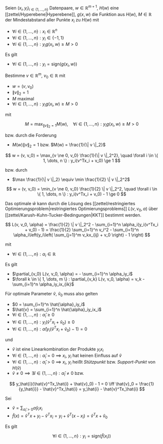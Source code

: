 Seien $(x_i, y_i)_{i \in \{ 1, \dots, n \}}$ Datenpaare, $w \in \mathbb{R}^{m+1}$, $H(w)$ eine [[zettel/Hyperebene|Hyperebene]], $g(x, w)$ die Funktion aus $H(w)$, $M \in \mathbb{R}$ der Mindestabstand aller Punkte $x_i$ zu $H(w)$ mit
- $\forall i \in \{ 1, \dots, n \} : x_i \in \mathbb{R}^n$
- $\forall i \in \{ 1, \dots, n \} : y_i \in \{ -1, 1 \}$
- $\forall i \in \{ 1, \dots, n \} : y_ig(x_i, w) \ge M \gt 0$

Es gilt
- $\forall i \in \{ 1, \dots, n \} : y_i = \text{sign}(g(x_i, w))$

Bestimme $v \in \mathbb{R}^m$, $v_0 \in \mathbb{R}$ mit
- $w = (v, v_0)$
- $\| v \|_2 = 1$
- $M$ maximal
- $\forall i \in \{ 1, \dots, n \} : y_ig(x_i, w) \ge M \gt 0$

mit

$$
	M = \max_{\| v \|_2 = 1} M(w), \quad \forall i \in \{ 1, \dots, n \} : y_ig(x_i, w) \ge M \gt 0
$$

bzw. durch die Forderung
- $M(w) \| v \|_2 = 1$ bzw. $M(w) = \frac{1}{\| v \|_2}$

$$
	w = (v, v_0) = \max_{v \ne 0, v_0} \frac{1}{\| v \|_2^2}, \quad \forall i \in \{ 1, \dots, n \} : y_i(v^Tx_i + v_0) \ge 1
$$

bzw. durch
- $\max \frac{1}{\| v \|_2} \equiv \min \frac{1}{2} \| v \|_2^2$

$$
	w = (v, v_0) = \min_{v \ne 0, v_0} \frac{1}{2} \| v \|_2^2, \quad \forall i \in \{ 1, \dots, n \} : y_i(v^Tx_i + v_0) - 1 \ge 0
$$

Das optimale $\hat{w}$ kann durch die Lösung des [[zettel/restringiertes Optimierungsproblem|restringiertes Optimierungsproblems]] $L(v, v_0, \alpha)$ über [[zettel/Karush-Kuhn-Tucker-Bedingungen|KKT]] bestimmt werden.

$$
	L(v, v_0, \alpha) = \frac{1}{2} \| v \|_2^2 - \sum_{i=1}^n \alpha_i(y_i(v^Tx_i + v_0) - 1) = \frac{1}{2} \sum_{i=1}^n v_i^2 - \sum_{i=1}^n \alpha_i\left(y_i\left( \sum_{j=1}^m v_kx_{ij} + v_0 \right) - 1 \right)
$$

mit
- $\forall i \in \{ 1, \dots, n \} : \alpha_i \in \mathbb{R}$

Es gilt
- $\partial_{v_0} L(v, v_0, \alpha) = - \sum_{i=1}^n \alpha_iy_i$
- $\forall k \in \{ 1, \dots, m \} : \partial_{v_k} L(v, v_0, \alpha) = v_k - \sum_{i=1}^n \alpha_iy_ix_{ik}$

Für optimale Parameter $\hat{v}$, $\hat{v}_0$ muss also gelten
- $0 = \sum_{i=1}^n \hat{\alpha}_iy_i$
- $\hat{v} = \sum_{i=1}^n \hat{\alpha}_iy_ix_i$
- $\forall i \in \{ 1, \dots, n \} : \hat{\alpha}_i \ge 0$
- $\forall i \in \{ 1, \dots, n \} : y_i(\hat{v}^Tx_i + \hat{v}_0) \ge 0$
- $\forall i \in \{ 1, \dots, n \} : \hat{\alpha}(y_i(\hat{v}^Tx_i + \hat{v}_0) - 1) = 0$

und
- $\hat{v}$ ist eine Linearkombination der Produkte $y_ix_i$
- $\forall i \in \{ 1, \dots, n \} : \hat{\alpha}_i = 0$ $\implies$ $x_i$, $y_i$ hat keinen Einfluss auf $\hat{v}$
- $\forall i \in \{ 1, \dots, n \} : \hat{\alpha}_i \gt 0$ $\implies$ $x_i$, $y_i$ heißt *Stützpunkt* bzw. *Support-Punkt* von $H(\hat{v})$
- $\hat{v} \ne 0 \implies \exists \hat{i} \in \{ 1, \dots, n \} : \hat{\alpha}_\hat{i} \ne 0$ bzw.

$$
	y_\hat{i}(\hat{v}^Tx_\hat{i} + \hat{v}_0) - 1 = 0 \iff \hat{v}_0 = \frac{1}{y_\hat{i}} - \hat{v}^Tx_\hat{i} = y_\hat{i} - \hat{v}^Tx_\hat{i}
$$

Sei
- $\hat{v} = \sum_{\hat{\alpha}_i \gt 0} \hat{\alpha}y_ix_i$
- $\hat{f}(x) = \hat{v}^Tx + y_\hat{i} - \hat{v}^Tx_\hat{i} = y_\hat{i} + \hat{v}^T(x - x_\hat{i}) = \hat{v}^Tx + \hat{v}_0$

Es gilt

$$
	\forall i \in \{ 1, \dots, n \} : y_i = \text{sign}(\hat{f}(x_i))
$$